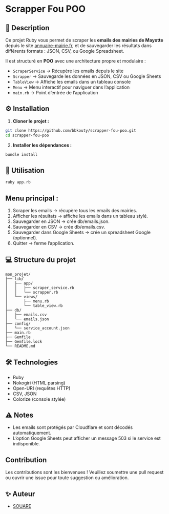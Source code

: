# Scrapper Fou POO

## 📝 Description

Ce projet Ruby vous permet de scraper les **emails des mairies de Mayotte** depuis le site [annuaire-mairie.fr](https://www.annuaire-mairie.fr), et de sauvegarder les résultats dans différents formats : JSON, CSV, ou Google Spreadsheet.  

Il est structuré en **POO** avec une architecture propre et modulaire :  

- `ScraperService` → Récupère les emails depuis le site  
- `Scrapper` → Sauvegarde les données en JSON, CSV ou Google Sheets  
- `TableView` → Affiche les emails dans un tableau console  
- `Menu` → Menu interactif pour naviguer dans l’application  
- `main.rb` → Point d’entrée de l’application  

## ⚙️ Installation

1. **Cloner le projet :**

```bash
git clone https://github.com/bbkouty/scrapper-fou-poo.git
cd scrapper-fou-poo
```
2. **Installer les dépendances :**
```bash
bundle install
```

## 🚀 Utilisation
```bash
ruby app.rb
```
## Menu principal :
1. Scraper les emails → récupère tous les emails des mairies.
2. Afficher les résultats → affiche les emails dans un tableau stylé.
3. Sauvegarder en JSON → crée db/emails.json.
4. Sauvegarder en CSV → crée db/emails.csv.
5. Sauvegarder dans Google Sheets → crée un spreadsheet Google (optionnel).
6. Quitter → ferme l’application.

## 💻 Structure du projet
```
mon_projet/
├── lib/
│   ├── app/
│   │   ├── scraper_service.rb
│   │   └── scrapper.rb
│   └── views/
│       ├── menu.rb
│       └── table_view.rb
├── db/
│   ├── emails.csv
│   └── emails.json
├── config/
│   └── service_account.json
├── main.rb
├── Gemfile
├── Gemfile.lock
└── README.md

```

## 🛠 Technologies
- Ruby
- Nokogiri (HTML parsing)
- Open-URI (requêtes HTTP)
- CSV, JSON
- Colorize (console stylée)

## ⚠️ Notes
- Les emails sont protégés par Cloudflare et sont décodés automatiquement.
- L’option Google Sheets peut afficher un message 503 si le service est indisponible.

## Contribution
Les contributions sont les bienvenues ! Veuillez soumettre une pull request ou ouvrir une issue pour toute suggestion ou amélioration.

## ✨ Auteur
- [SOUARE](https://github.com/bbkouty)